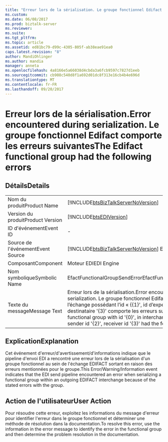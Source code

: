 ```yaml
---
title: "Erreur lors de la sérialisation. Le groupe fonctionnel Edifact comporte les erreurs suivantes | Documents Microsoft"
ms.custom: 
ms.date: 06/08/2017
ms.prod: biztalk-server
ms.reviewer: 
ms.suite: 
ms.tgt_pltfrm: 
ms.topic: article
ms.assetid: ed81bc79-d99c-4305-805f-ab38eae91ea0
caps.latest.revision: "8"
author: MandiOhlinger
ms.author: mandia
manager: anneta
ms.openlocfilehash: 4a8166e5a66038d4cbda3a6fcb9597c7827d1eeb
ms.sourcegitcommit: cb908c540d8f1a692d01dc8f313e16cb4b4e696d
ms.translationtype: MT
ms.contentlocale: fr-FR
ms.lasthandoff: 09/20/2017
---
```

# <a name="error-encountered-during-serialization-the-edifact-functional-group-had-the-following-errors"></a><span data-ttu-id="3877b-103">Erreur lors de la sérialisation.</span><span class="sxs-lookup"><span data-stu-id="3877b-103">Error encountered during serialization.</span></span> <span data-ttu-id="3877b-104">Le groupe fonctionnel Edifact comporte les erreurs suivantes</span><span class="sxs-lookup"><span data-stu-id="3877b-104">The Edifact functional group had the following errors</span></span>
## <a name="details"></a><span data-ttu-id="3877b-105">Détails</span><span class="sxs-lookup"><span data-stu-id="3877b-105">Details</span></span>  
  
|||  
|-|-|  
|<span data-ttu-id="3877b-106">Nom du produit</span><span class="sxs-lookup"><span data-stu-id="3877b-106">Product Name</span></span>|[!INCLUDE[btsBizTalkServerNoVersion](../includes/btsbiztalkservernoversion-md.md)]|  
|<span data-ttu-id="3877b-107">Version du produit</span><span class="sxs-lookup"><span data-stu-id="3877b-107">Product Version</span></span>|[!INCLUDE[btsEDIVersion](../includes/btsediversion-md.md)]|  
|<span data-ttu-id="3877b-108">ID d'événement</span><span class="sxs-lookup"><span data-stu-id="3877b-108">Event ID</span></span>|-|  
|<span data-ttu-id="3877b-109">Source de l'événement</span><span class="sxs-lookup"><span data-stu-id="3877b-109">Event Source</span></span>|[!INCLUDE[btsBizTalkServerNoVersion](../includes/btsbiztalkservernoversion-md.md)]<span data-ttu-id="3877b-110"> EDI</span><span class="sxs-lookup"><span data-stu-id="3877b-110"> EDI</span></span>|  
|<span data-ttu-id="3877b-111">Composant</span><span class="sxs-lookup"><span data-stu-id="3877b-111">Component</span></span>|<span data-ttu-id="3877b-112">Moteur EDI</span><span class="sxs-lookup"><span data-stu-id="3877b-112">EDI Engine</span></span>|  
|<span data-ttu-id="3877b-113">Nom symbolique</span><span class="sxs-lookup"><span data-stu-id="3877b-113">Symbolic Name</span></span>|<span data-ttu-id="3877b-114">EfactFunctionalGroupSendError</span><span class="sxs-lookup"><span data-stu-id="3877b-114">EfactFunctionalGroupSendError</span></span>|  
|<span data-ttu-id="3877b-115">Texte du message</span><span class="sxs-lookup"><span data-stu-id="3877b-115">Message Text</span></span>|<span data-ttu-id="3877b-116">Erreur lors de la sérialisation.</span><span class="sxs-lookup"><span data-stu-id="3877b-116">Error encountered during serialization.</span></span> <span data-ttu-id="3877b-117">Le groupe fonctionnel Edifact avec l’id '{0}' dans l’échange possédant l’id « {{1}', id d’expéditeur « {{2} », id de destinataire '{3}' comporte les erreurs suivantes :</span><span class="sxs-lookup"><span data-stu-id="3877b-117">The Edifact functional group with id '{0}', in interchange with id '{1}', with sender id '{2}', receiver id '{3}' had the following errors:</span></span>|  
  
## <a name="explanation"></a><span data-ttu-id="3877b-118">Explication</span><span class="sxs-lookup"><span data-stu-id="3877b-118">Explanation</span></span>  
 <span data-ttu-id="3877b-119">Cet événement d'erreur/d'avertissement/d'informations indique que le pipeline d'envoi EDI a rencontré une erreur lors de la sérialisation d'un groupe fonctionnel au sein de l'échange EDIFACT sortant en raison des erreurs mentionnées pour le groupe.</span><span class="sxs-lookup"><span data-stu-id="3877b-119">This Error/Warning/Information event indicates that the EDI send pipeline encountered an error when serializing a functional group within an outgoing EDIFACT interchange because of the stated errors with the group.</span></span>  
  
## <a name="user-action"></a><span data-ttu-id="3877b-120">Action de l'utilisateur</span><span class="sxs-lookup"><span data-stu-id="3877b-120">User Action</span></span>  
 <span data-ttu-id="3877b-121">Pour résoudre cette erreur, exploitez les informations du message d'erreur pour identifier l'erreur dans le groupe fonctionnel et déterminer une méthode de résolution dans la documentation.</span><span class="sxs-lookup"><span data-stu-id="3877b-121">To resolve this error, use the information in the error message to identify the error in the functional group and then determine the problem resolution in the documentation.</span></span>